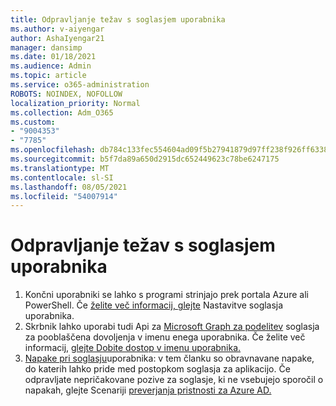 ```yaml
---
title: Odpravljanje težav s soglasjem uporabnika
ms.author: v-aiyengar
author: AshaIyengar21
manager: dansimp
ms.date: 01/18/2021
ms.audience: Admin
ms.topic: article
ms.service: o365-administration
ROBOTS: NOINDEX, NOFOLLOW
localization_priority: Normal
ms.collection: Adm_O365
ms.custom:
- "9004353"
- "7785"
ms.openlocfilehash: db784c133fec554604ad09f5b27941879d97ff238f926ff6338d0f3b7c3c4105
ms.sourcegitcommit: b5f7da89a650d2915dc652449623c78be6247175
ms.translationtype: MT
ms.contentlocale: sl-SI
ms.lasthandoff: 08/05/2021
ms.locfileid: "54007914"
---
```

# <a name="troubleshoot-user-consent"></a>Odpravljanje težav s soglasjem uporabnika

1. Končni uporabniki se lahko s programi strinjajo prek portala Azure ali PowerShell. Če [želite več informacij, glejte](https://docs.microsoft.com/azure/active-directory/manage-apps/configure-user-consent?tabs=azure-portal#user-consent-settings) Nastavitve soglasja uporabnika.
1. Skrbnik lahko uporabi tudi Api za [Microsoft Graph za podelitev](https://docs.microsoft.com/azure/active-directory/manage-apps/configure-user-consent?tabs=azure-portal#user-consent-settings) soglasja za pooblaščena dovoljenja v imenu enega uporabnika. Če želite več informacij, [glejte Dobite dostop v imenu uporabnika.](https://docs.microsoft.com/graph/auth-v2-user)
1. [Napake pri soglasju](https://docs.microsoft.com/azure/active-directory/manage-apps/application-sign-in-unexpected-user-consent-error)uporabnika: v tem članku so obravnavane napake, do katerih lahko pride med postopkom soglasja za aplikacijo. Če odpravljate nepričakovane pozive za soglasje, ki ne vsebujejo sporočil o napakah, glejte Scenariji [preverjanja pristnosti za Azure AD.](https://docs.microsoft.com/azure/active-directory/manage-apps/application-sign-in-unexpected-user-consent-error)